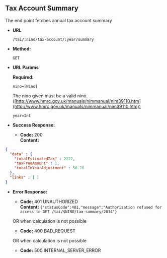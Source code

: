 Tax Account Summary
-------------------
  The end point fetches annual tax account summary

* **URL**

  `/tai/:nino/tax-account/:year/summary`

* **Method:**

  `GET`

*  **URL Params**

   **Required:**

   `nino=[Nino]`

   The nino given must be a valid nino. ([http://www.hmrc.gov.uk/manuals/nimmanual/nim39110.htm](http://www.hmrc.gov.uk/manuals/nimmanual/nim39110.htm))

   `year=Int`

* **Success Response:**

  * **Code:** 200 <br />
    **Content:**

```json
{
  "data" : {
    "totalEstimatedTax" : 2222,
    "taxFreeAmount" : 1,
    "totalInYearAdjustment" : 56.78
  },
  "links" : [ ]
}
```

* **Error Response:**

  * **Code:** 401 UNAUTHORIZED <br />
    **Content:** `{"statusCode":401,"message":"Authorisation refused for access to GET /tai/$NINO/tax-summary/2014"}`

  OR when calculation is not possible

  * **Code:** 400 BAD_REQUEST <br />

  OR when calculation is not possible

  * **Code:** 500 INTERNAL_SERVER_ERROR <br />

